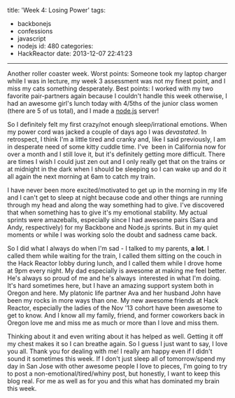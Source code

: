 title: 'Week 4: Losing Power'
tags:
  - backbonejs
  - confessions
  - javascript
  - nodejs
id: 480
categories:
  - HackReactor
date: 2013-12-07 22:41:23
---

Another roller coaster week. Worst points: Someone took my laptop charger while I was in lecture, my week 3 assessment was not my finest point, and I miss my cats something desperately. Best points: I worked with my two favorite pair-partners again because I couldn't handle this week otherwise, I had an awesome girl's lunch today with 4/5ths of the junior class women (there are 5 of us total), and I made a [node.js](http://nodejs.org/) server!

So I definitely felt my first crazy/not enough sleep/irrational emotions. When my power cord was jacked a couple of days ago I was _devastated_. In retrospect, I think I'm a little tired and cranky and, like I said previously, I am in desperate need of some kitty cuddle time. I've  been in California now for over a month and I still love it, but it's definitely getting more difficult. There are times I wish I could just zen out and I only really get that on the trains or at midnight in the dark when I should be sleeping so I can wake up and do it all again the next morning at 6am to catch my train.

I have never been more excited/motivated to get up in the morning in my life and I can't get to sleep at night because code and other things are running through my head and along the way something had to give. I've discovered that when something has to give it's my emotional stability. My actual sprints were amazeballs, especially since I had awesome pairs (Sara and Andy, respectively) for my Backbone and Node.js sprints. But in my quiet moments or while I was working solo the doubt and sadness came back.

So I did what I always do when I'm sad - I talked to my parents, **a lot**. I called them while waiting for the train, I called them sitting on the couch in the Hack Reactor lobby during lunch, and I called them while I drove home at 9pm every night. My dad especially is awesome at making me feel better. He's always so proud of me and he's always  interested in what I'm doing. It's hard sometimes here, but I have an amazing support system both in Oregon and here. My platonic life partner Ava and her husband John have been my rocks in more ways than one. My new awesome friends at Hack Reactor, especially the ladies of the Nov '13 cohort have been awesome to get to know. And I know all my family, friend, and former coworkers back in Oregon love me and miss me as much or more than I love and miss them.

Thinking about it and even writing about it has helped as well. Getting it off my chest makes it so I can breathe again. So I guess I just want to say, I love you all. Thank you for dealing with me! I really am happy even if I didn't sound it sometimes this week. If I don't just sleep all of tomorrow/spend my day in San Jose with other awesome people I love to pieces, I'm going to try to post a non-emotional/tired/whiny post, but honestly, I want to keep this blog real. For me as well as for you and this what has dominated my brain this week.